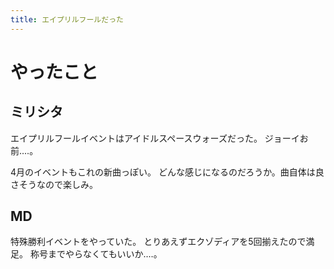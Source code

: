 ```yaml
---
title: エイプリルフールだった
---
```


# やったこと

## ミリシタ

エイプリルフールイベントはアイドルスペースウォーズだった。
ジョーイお前‥‥。

4月のイベントもこれの新曲っぽい。
どんな感じになるのだろうか。曲自体は良さそうなので楽しみ。

## MD

特殊勝利イベントをやっていた。
とりあえずエクゾディアを5回揃えたので満足。
称号までやらなくてもいいか‥‥。
